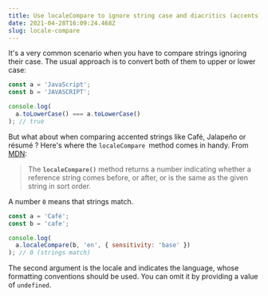 ```yaml
---
title: Use localeCompare to ignore string case and diacritics (accents)
date: 2021-04-28T16:09:24.468Z
slug: locale-compare
---
```

It's a very common scenario when you have to compare strings ignoring their case. The usual approach is to convert both of them to upper or lower case:

```javascript
const a = 'JavaScript';
const b = 'JAVASCRIPT';

console.log(
  a.toLowerCase() === a.toLowerCase()
); // true
```

But what about when comparing accented strings like Café, Jalapeño or résumé ? Here's where the `localeCompare `method comes in handy. From [MDN](https://developer.mozilla.org/en-US/docs/Web/JavaScript/Reference/Global_Objects/String/localeCompare):

> The **`localeCompare()`** method returns a number indicating whether a reference string comes before, or after, or is the same as the given string in sort order.

A number `0` means that strings match.

```javascript
const a = 'Café';
const b = 'cafe';

console.log(
  a.localeCompare(b, 'en', { sensitivity: 'base' })
); // 0 (strings match)
```

The second argument is the locale and indicates the language, whose formatting conventions should be used. You can omit it by providing a value of `undefined`.